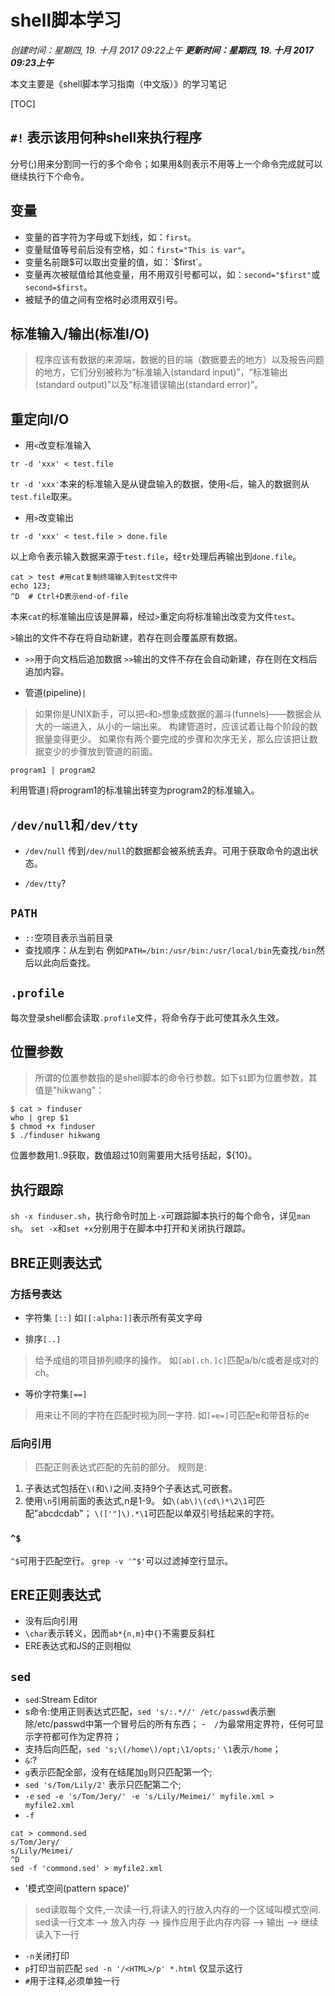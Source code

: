 # shell脚本学习
*创建时间：星期四, 19. 十月 2017 09:22上午*
***更新时间：星期四, 19. 十月 2017 09:23上午***

本文主要是《shell脚本学习指南（中文版）》的学习笔记

[TOC]

## `#!` 表示该用何种shell来执行程序

分号(;)用来分割同一行的多个命令；如果用&则表示不用等上一个命令完成就可以继续执行下个命令。

## 变量
- 变量的首字符为字母或下划线，如：`first`。
- 变量赋值等号前后没有空格，如：`first="This is var"`。
- 变量名前跟$可以取出变量的值，如：`$first`。
- 变量再次被赋值给其他变量，用不用双引号都可以，如：`second="$first"`或`second=$first`。
- 被赋予的值之间有空格时必须用双引号。

## 标准输入/输出(标准I/O)
> 程序应该有数据的来源端，数据的目的端（数据要去的地方）以及报告问题的地方，它们分别被称为“标准输入(standard input)”，“标准输出(standard output)”以及“标准错误输出(standard error)”。

## 重定向I/O
- 用`<`改变标准输入
```shell
tr -d 'xxx' < test.file
```
`tr -d 'xxx'`本来的标准输入是从键盘输入的数据，使用`<`后，输入的数据则从`test.file`取来。

- 用`>`改变输出 
```shell
tr -d 'xxx' < test.file > done.file
```
以上命令表示输入数据来源于`test.file`，经`tr`处理后再输出到`done.file`。

```shell
cat > test #用cat复制终端输入到test文件中
echo 123;
^D	# Ctrl+D表示end-of-file
```
本来`cat`的标准输出应该是屏幕，经过`>`重定向将标准输出改变为文件`test`。

`>`输出的文件不存在将自动新建，若存在则会覆盖原有数据。

-  `>>`用于向文档后追加数据
`>>`输出的文件不存在会自动新建，存在则在文档后追加内容。

- 管道(pipeline)`|`
> 如果你是UNIX新手，可以把`<`和`>`想象成数据的漏斗(funnels)——数据会从大的一端进入，从小的一端出来。
> 构建管道时，应该试着让每个阶段的数据量变得更少。
> 如果你有两个要完成的步骤和次序无关，那么应该把让数据变少的步骤放到管道的前面。
```
program1 | program2
```
利用管道`|`将program1的标准输出转变为program2的标准输入。

## `/dev/null`和`/dev/tty`
-  `/dev/null`
传到`/dev/null`的数据都会被系统丢弃。可用于获取命令的退出状态。

- `/dev/tty`?
## `PATH`
- `::`空项目表示当前目录
- 查找顺序：从左到右
例如`PATH=/bin:/usr/bin:/usr/local/bin`先查找`/bin`然后以此向后查找。
## `.profile`
每次登录shell都会读取`.profile`文件，将命令存于此可使其永久生效。

## 位置参数
> 所谓的位置参数指的是shell脚本的命令行参数。如下`$1`即为位置参数，其值是"hikwang"：
```shell
$ cat > finduser
who | grep $1
$ chmod +x finduser
$ ./finduser hikwang
```
位置参数用$1..$9获取，数值超过10则需要用大括号括起，${10}。

## 执行跟踪
`sh -x finduser.sh`，执行命令时加上`-x`可跟踪脚本执行的每个命令，详见`man sh`。
`set -x`和`set +x`分别用于在脚本中打开和关闭执行跟踪。

## BRE正则表达式
### 方括号表达
- 字符集 `[::]`
如`[[:alpha:]]`表示所有英文字母

- 排序`[..]`
> 给予成组的项目排列顺序的操作。
如`[ab[.ch.]c]`匹配a/b/c或者是成对的ch。

- 等价字符集`[==]`
> 用来让不同的字符在匹配时视为同一字符.
如`[=e=]`可匹配e和带音标的e

### 后向引用
> 匹配正则表达式匹配的先前的部分。
规则是:
1. 子表达式包括在`\(`和`\)`之间.支持9个子表达式,可嵌套。
2. 使用`\n`引用前面的表达式,n是1-9。
如`\(ab\)\(cd\)*\2\1`可匹配"abcdcdab"；
`\(['"]\).*\1`可匹配以单双引号括起来的字符。

### `^$`
`^$`可用于匹配空行。
`grep -v '^$'`可以过滤掉空行显示。

## ERE正则表达式
- 没有后向引用
- `\char`表示转义，因而`ab*{n,m}`中`{}`不需要反斜杠
- ERE表达式和JS的正则相似

## `sed`
- `sed`:Stream Editor
- s命令:使用正则表达式匹配，`sed 's/:.*//' /etc/passwd`表示删除/etc/passwd中第一个冒号后的所有东西；
-　`/`为最常用定界符，任何可显示字符都可作为定界符；
- 支持后向匹配，`sed 's;\(/home\)/opt;\1/opts;'` `\1`表示`/home`；
- `&`:?
- `g`表示匹配全部，没有在结尾加`g`则只匹配第一个;
- `sed 's/Tom/Lily/2'` 表示只匹配第二个;
- `-e`
`sed -e 's/Tom/Jery/' -e 's/Lily/Meimei/' myfile.xml > myfile2.xml`
- `-f`
```shell
cat > commond.sed
s/Tom/Jery/
s/Lily/Meimei/
^D
sed -f 'commond.sed' > myfile2.xml
```
- '模式空间(pattern space)'
> sed读取每个文件,一次读一行,将读入的行放入内存的一个区域叫模式空间.
sed读一行文本 --> 放入内存 --> 操作应用于此内存内容 --> 输出 --> 继续读入下一行
- `-n`关闭打印
- `p`打印当前匹配
`sed -n '/<HTML>/p' *.html` 仅显示<HTML>这行
- `#`用于注释,必须单独一行